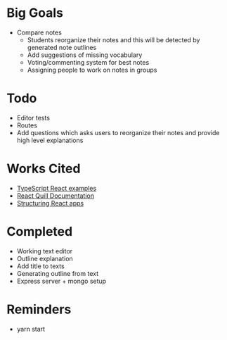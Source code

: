 # Big Goals

- Compare notes
  - Students reorganize their notes and this will be detected by generated note outlines
  - Add suggestions of missing vocabulary
  - Voting/commenting system for best notes
  - Assigning people to work on notes in groups

# Todo

- Editor tests
- Routes
- Add questions which asks users to reorganize their notes and provide high level explanations

# Works Cited

- [TypeScript React examples](https://github.com/carlrip/LearnReact17WithTypeScript)
- [React Quill Documentation](https://github.com/zenoamaro/react-quill#use-the-component)
- [Structuring React apps](https://reactjs.org/docs/faq-structure.html)

# Completed

- Working text editor
- Outline explanation
- Add title to texts
- Generating outline from text
- Express server + mongo setup

# Reminders

- yarn start
